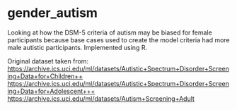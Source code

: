 # gender_autism
Looking at how the DSM-5 criteria of autism may be biased for female participants because base cases used to create the model criteria had more male autistic participants. Implemented using R.


Original dataset taken from: 
https://archive.ics.uci.edu/ml/datasets/Autistic+Spectrum+Disorder+Screening+Data+for+Children++
https://archive.ics.uci.edu/ml/datasets/Autistic+Spectrum+Disorder+Screening+Data+for+Adolescent+++ 
https://archive.ics.uci.edu/ml/datasets/Autism+Screening+Adult
